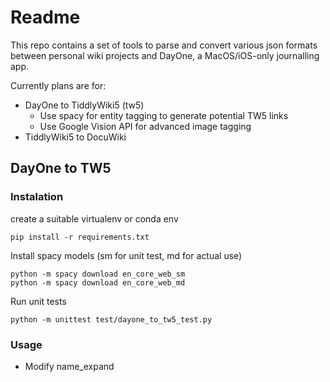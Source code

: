 # Readme
This repo contains a set of tools to parse and convert various json formats between personal wiki projects and DayOne, a MacOS/iOS-only journalling app.

Currently plans are for:
* DayOne to TiddlyWiki5 (tw5)
  * Use spacy for entity tagging to generate potential TW5 links
  * Use Google Vision API for advanced image tagging 
* TiddlyWiki5 to DocuWiki

## DayOne to TW5
### Instalation
create a suitable virtualenv or conda env
```
pip install -r requirements.txt
```
Install spacy models (sm for unit test, md for actual use)
```
python -m spacy download en_core_web_sm 
python -m spacy download en_core_web_md
```
Run unit tests
```
python -m unittest test/dayone_to_tw5_test.py
```

### Usage
* Modify name_expand